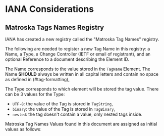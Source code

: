 # IANA Considerations

## Matroska Tags Names Registry

IANA has created a new registry called the "Matroska Tag Names"
registry.

The following are needed to register a new Tag Name in this registry:
a Name, a Type,
a Change Controller (IETF or email of registrant), and
an optional Reference to a document describing the Element ID.

The Name corresponds to the value stored in the `TagName` Element.
The Name **SHOULD** always be written in all capital letters and contain no space
as defined in (#tag-formatting),

The Type corresponds to which element will be stored the tag value.
There can be 3 values for the Type:

* `UTF-8`: the value of the Tag is stored in `TagString`,
* `binary`: the value of the Tag is stored in `TagBinary`,
* `nested`: the tag doesn't contain a value, only nested tags inside.

Matroska Tag Names Values found in this document are assigned as initial values as follows:

